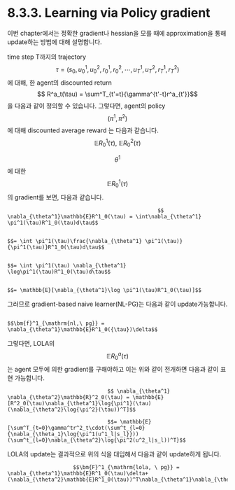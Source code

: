 # 8.3.3. Learning via Policy gradient

이번 chapter에서는 정확한 gradient나 hessian을 모를 때에 approximation을 통해 update하는 방법에 대해 설명합니다.

 time step T까지의 trajectory $$ \tau = (s_0,u^1_0,u^2_0,r^1_0,r^2_0,\cdots,u^1_T,u^2_T,r^1_T,r^2_T)$$에 대해, 한 agent의 discounted return $$ R^a_t(\tau) = \sum^T_{t'=t}{\gamma^{t'-t}r^a_{t'}}$$을 다음과 같이 정의할 수 있습니다. 그렇다면, agent의 policy$$(\pi^1,\pi^2)$$에 대해 discounted average reward 는 다음과 같습니다. $$\mathbb{E}R^1_0(\tau), \ \mathbb{E}R^2_0(\tau)$$

 $$\theta^1$$에 대한 $$\mathbb{E}R^1_0(\tau)$$의 gradient를 보면, 다음과 같습니다. 

                                                    $$ \nabla_{\theta^1}\mathbb{E}R^1_0(\tau) = \int\nabla_{\theta^1}  \pi^1(\tau)R^1_0(\tau)d\tau$$

                                                                             $$= \int \pi^1(\tau)\frac{\nabla_{\theta^1} \pi^1(\tau)}{\pi^1(\tau)}R^1_0(\tau)d\tau$$

                                                                             $$= \int \pi^1(\tau) \nabla_{\theta^1} \log\pi^1(\tau)R^1_0(\tau)d\tau$$

                                                                             $$= \mathbb{E}[\nabla_{\theta^1}\log \pi^1(\tau)R^1_0(\tau)]$$

그러므로 gradient-based naive learner\(NL-PG\)는 다음과 같이 update가능합니다.

                                                                  $$\bm{f}^1_{\mathrm{nl,\ pg}} = \nabla_{\theta^1}\mathbb{E}R^1_0({\tau})\delta$$

 그렇다면, LOLA의 $$ \mathbb{E}R^a_0(\tau)$$는 agent 모두에 의한 gradient를 구해야하고 이는 위와 같이 전개하면 다음과 같이 표현 가능합니다. 

                                    $$ \nabla_{\theta^1} \nabla_{\theta^2}\mathbb{R}^2_0(\tau) = \mathbb{E}[R^2_0(\tau)\nabla_{\theta^1}\log{\pi^1}(\tau)(\nabla_{\theta^2}\log{\pi^2}(\tau))^T]$$

                                    $$= \mathbb{E}[\sum^T_{t=0}\gamma^tr^2_t\cdot(\sum^t_{l=0}{\nabla_{\theta_1}\log{\pi^1(u^1_l|s_l}}))(\sum^t_{l=0}\nabla_{\theta^2}\log{\pi^2(u^2_l|s_l))^T}$$

 LOLA의 update는 결과적으로 위의 식을 대입해서 다음과 같이 update하게 됩니다.

                         $$\bm{F}^1_{\mathrm{lola, \ pg}} = \nabla_{\theta^1}\mathbb{E}R^1_0(\tau)\delta+ (\nabla_{\theta^2}\mathbb{E}R^1_0(\tau))^T\nabla_{\theta^1}\nabla_{\theta^2}\mathbb{E}R^2_0(\tau)\delta\eta$$

